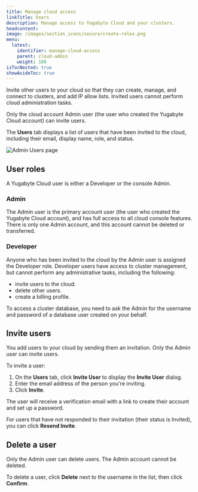 ```yaml
---
title: Manage cloud access
linkTitle: Users
description: Manage access to Yugabyte Cloud and your clusters.
headcontent:
image: /images/section_icons/secure/create-roles.png
menu:
  latest:
    identifier: manage-cloud-access
    parent: cloud-admin
    weight: 100
isTocNested: true
showAsideToc: true
---
```


Invite other users to your cloud so that they can create, manage, and connect to clusters, and add IP allow lists. Invited users cannot perform cloud administration tasks.

Only the cloud account Admin user (the user who created the Yugabyte Cloud account) can invite users. 

The **Users** tab displays a list of users that have been invited to the cloud, including their email, display name, role, and status.

![Admin Users page](/images/yb-cloud/cloud-admin-users.png)

## User roles

A Yugabyte Cloud user is either a Developer or the console Admin.

### Admin

The Admin user is the primary account user (the user who created the Yugabyte Cloud account), and has full access to all cloud console features. There is only one Admin account, and this account cannot be deleted or transferred.

### Developer

Anyone who has been invited to the cloud by the Admin user is assigned the Developer role. Developer users have access to cluster management, but cannot perform any administrative tasks, including the following:

- invite users to the cloud.
- delete other users.
- create a billing profile. 

To access a cluster database, you need to ask the Admin for the username and password of a database user created on your behalf.

## Invite users

You add users to your cloud by sending them an invitation. Only the Admin user can invite users.

To invite a user:

1. On the **Users** tab, click **Invite User** to display the **Invite User** dialog.
1. Enter the email address of the person you're inviting.
1. Click **Invite**.

The user will receive a verification email with a link to create their account and set up a password.

For users that have not responded to their invitation (their status is Invited), you can click **Resend Invite**.

## Delete a user

Only the Admin user can delete users. The Admin account cannot be deleted.

To delete a user, click **Delete** next to the username in the list, then click **Confirm**.

<!--
## View user details

The user details include a note that the credentials give admin access to the Yugabyte database, the username, and the password. 
Click **INFO** under **Actions** for the user whose details you want to see.
To see the password, click **Show password**. Click **Close** when finished.
-->
